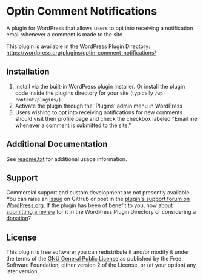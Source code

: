 # Optin Comment Notifications

A plugin for WordPress that allows users to opt into receiving a notification email whenever a comment is made to the site.

This plugin is available in the WordPress Plugin Directory: https://wordpress.org/plugins/optin-comment-notifications/


## Installation

1. Install via the built-in WordPress plugin installer. Or install the plugin code inside the plugins directory for your site (typically `/wp-content/plugins/`).
2. Activate the plugin through the 'Plugins' admin menu in WordPress
3. Users wishing to opt into receiving notifications for new comments should visit their profile page and check the checkbox labeled "Email me whenever a comment is submitted to the site."


## Additional Documentation

See [readme.txt](https://github.com/coffee2code/optin-comment-notifications/blob/master/readme.txt) for additional usage information.


## Support

Commercial support and custom development are not presently available. You can raise an [issue](https://github.com/coffee2code/optin-comment-notifications/issues) on GitHub or post in the [plugin's support forum on WordPress.org](https://wordpress.org/support/plugin/optin-comment-notifications/). If the plugin has been of benefit to you, how about [submitting a review](https://wordpress.org/support/plugin/optin-comment-notifications/reviews/) for it in the WordPress Plugin Directory or considering a [donation](https://www.paypal.com/cgi-bin/webscr?cmd=_s-xclick&hosted_button_id=6ARCFJ9TX3522)?


## License

This plugin is free software; you can redistribute it and/or modify it under the terms of the [GNU General Public License](http://www.gnu.org/licenses/gpl-2.0.html) as published by the Free Software Foundation; either version 2 of the License, or (at your option) any later version.